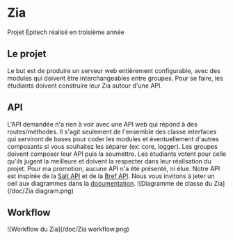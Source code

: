 # Zia
Projet Epitech réalisé en troisième année

## Le projet
Le but est de produire un serveur web entièrement configurable, avec des modules qui doivent être interchangeables entre groupes. Pour se faire, les étudiants doivent construire leur Zia autour d'une API.

## API
L'API demandée n'a rien à voir avec une API web qui répond à des routes/méthodes. Il s'agit seulement de l'ensemble des classe interfaces qui serviront de bases pour coder les modules et éventuellement d'autres composants si vous souhaitez les séparer (ex: core, logger).
Les groupes doivent composer leur API puis la soumettre. Les étudiants votent pour celle qu'ils jugent la meilleure et doivent la respecter dans leur réalisation du projet.
Pour ma promotion, aucune API n'a été présenté, ni élue. Notre API est inspirée de la [Salt API](https://saltapi.github.io) et de la [Bref API](http://bref.github.io/).
Nous vous invitons à jeter un oeil aux diagrammes dans la [documentation](doc/).
![Diagramme de classe du Zia](/doc/Zia diagram.png)

## Workflow
![Workflow du Zia](/doc/Zia workflow.png)